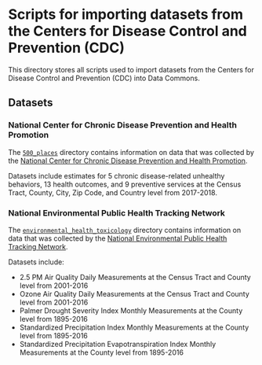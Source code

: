 # Scripts for importing datasets from the Centers for Disease Control and Prevention (CDC)

This directory stores all scripts used to import datasets from the
Centers for Disease Control and Prevention (CDC) into Data Commons.

## Datasets

### National Center for Chronic Disease Prevention and Health Promotion

The [`500_places`](https://github.com/datacommonsorg/data/tree/master/scripts/us_cdc/500_places) directory contains information on data that was collected by the [National Center for Chronic Disease Prevention and Health Promotion](https://www.cdc.gov/chronicdisease/index.htm).

Datasets include estimates for 5 chronic disease-related unhealthy behaviors, 13 health outcomes, and 9 preventive services at the Census Tract, County, City, Zip Code, and Country level from 2017-2018.

### National Environmental Public Health Tracking Network

The [`environmental_health_toxicology`](https://github.com/datacommonsorg/data/tree/master/scripts/us_cdc/environmental_health_toxicology) directory contains information on data that was collected by the [National Environmental Public Health Tracking Network](https://ephtracking.cdc.gov/).

Datasets include:
 - 2.5 PM Air Quality Daily Measurements at the Census Tract and County level from 2001-2016
 - Ozone Air Quality Daily Measurements at the Census Tract and County level from 2001-2016
 - Palmer Drought Severity Index Monthly Measurements at the County level from 1895-2016
 - Standardized Precipitation Index Monthly Measurements at the County level from 1895-2016
 - Standardized Precipitation Evapotranspiration Index Monthly Measurements at the County level from 1895-2016
